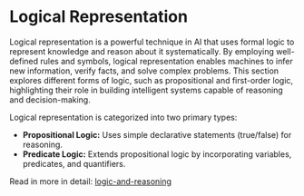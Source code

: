 # Logical Representation

Logical representation is a powerful technique in AI that uses formal logic to represent knowledge and reason about it systematically. By employing well-defined rules and symbols, logical representation enables machines to infer new information, verify facts, and solve complex problems. This section explores different forms of logic, such as propositional and first-order logic, highlighting their role in building intelligent systems capable of reasoning and decision-making.

Logical representation is categorized into two primary types:

* **Propositional Logic:** Uses simple declarative statements (true/false) for reasoning.
* **Predicate Logic:** Extends propositional logic by incorporating variables, predicates, and quantifiers.

Read in more in detail: [logic-and-reasoning](../../../../mathematics-for-ai/logic-and-reasoning/ "mention")
